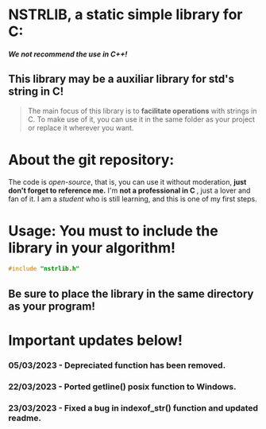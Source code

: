 <p>
<h1>NSTRLIB, a static simple library for C:</h1>
<h5>We not recommend the use in C++!</h5>
<h2>This library may be a auxiliar library for std's string in C!</h2>
</p>

<p>

> The main focus of this library is to <strong>facilitate operations</strong> with strings in C.
> To make use of it, you can use it in the same folder as your project or replace it wherever you want.

</p>

<p>
<h1>About the git repository:</h1>
The code is <i>open-source</i>, that is, you can use it without moderation, <strong>just don't forget to reference me.</strong>
I'm <strong>not a professional in C </strong>, just a lover and fan of it. I am a <i>student</i> who is still learning, and this is one of my first steps.
</p>

<p>
<h1>Usage: You must to include the library in your algorithm!</h1>

<p>

```c
#include "nstrlib.h"
```

</p>

<h2>Be sure to place the library in the same directory as your program!</h2>
</p>

<p>
<h1>Important updates below!</h1>
<h3>05/03/2023 - Depreciated function has been removed.</h3>
<h3>22/03/2023 - Ported getline() posix function to Windows.</h3>
<h3>23/03/2023 - Fixed a bug in indexof_str() function and updated readme.</h3>

</p>
